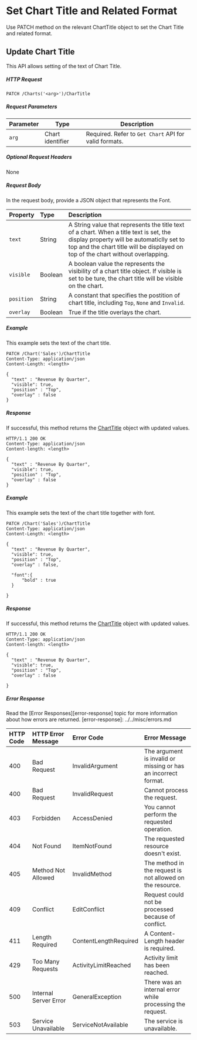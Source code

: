 # Set Chart Title and Related Format

Use PATCH method on the relevant ChartTitle object to set the Chart Title and related format.

## Update Chart Title

This API allows setting of the text of Chart Title. 

##### HTTP Request
```
PATCH /Charts('<arg>')/CharTitle

```

##### Request Parameters
Parameter       | Type   | Description
--------------- | ------ | ------------
 `arg`| Chart identifier | Required. Refer to `Get Chart` API for valid formats.
 

##### Optional Request Headers
None

##### Request Body

In the request body, provide a JSON object that represents the Font.

| Property         | Type    |Description| 
|:-----------------|:--------|:----------|
| `text` | String |A String value that represents the title text of a chart. When a title text is set, the display property will be automaticlly set to top and the chart title will be displayed on top of the chart without overlapping. | 
| `visible` | Boolean |A boolean value the represents the visibility of a chart title object. If visible is set to be ture, the chart title will be visible on the chart. |  
| `position` | String | A constant that specifies the postition of chart title, including `Top`, `None` and `Invalid`. | 
| `overlay` | Boolean |True if the title overlays the chart. | 

##### Example 


This example sets the text of the chart title.

<!-- { "blockType": "request", "name": "set-chart-charttitle" } -->
```http
PATCH /Chart('Sales')/ChartTitle
Content-Type: application/json
Content-Length: <length>

{
  "text" : "Revenue By Quarter",
  "visible": true,
  "position" : "Top",
  "overlay" : false
}
```

##### Response

If successful, this method returns the [ChartTitle](../../resources/chartTitle.md) object with updated values.

<!-- { "blockType": "response", "@odata.type": "ChartTitle" } -->
```http
HTTP/1.1 200 OK
Content-Type: application/json
Content-length: <length>

{
  "text" : "Revenue By Quarter",
  "visible": true,
  "position" : "Top",
  "overlay" : false
}
```

##### Example 


This example sets the text of the chart title together with font.

<!-- { "blockType": "request", "name": "set-chart-charttitle" } -->
```http
PATCH /Chart('Sales')/ChartTitle
Content-Type: application/json
Content-Length: <length>

{
  "text" : "Revenue By Quarter",
  "visible": true,
  "position" : "Top",
  "overlay" : false,

  "font":{          
      "bold" : true
  }
  
} 

```

##### Response

If successful, this method returns the [ChartTitle](../../resources/chartTitle.md) object with updated values.

<!-- { "blockType": "response", "@odata.type": "ChartTitle" } -->
```http
HTTP/1.1 200 OK
Content-Type: application/json
Content-length: <length>

{
  "text" : "Revenue By Quarter",
  "visible": true,
  "position" : "Top",
  "overlay" : false
  
} 
```

##### Error Response

Read the [Error Responses][error-response] topic for more information about how errors are returned.
[error-response]: ../../misc/errors.md

 HTTP Code | HTTP Error Message | Error Code           | Error Message
:----------|:-------------------|:---------------------|:---------------------------------------------------------
 400       | Bad Request        | InvalidArgument      |The argument is invalid or missing or has an incorrect format. 
 400       | Bad Request        | InvalidRequest       | Cannot process the request.
 403       | Forbidden          | AccessDenied         | You cannot perform the requested operation.
 404       | Not Found          | ItemNotFound         | The requested resource doesn't exist.
 405       | Method Not Allowed | InvalidMethod        | The method in the request is not allowed on the resource. 
 409       | Conflict           | EditConflict         | Request could not be processed because of conflict.
 411       | Length Required    | ContentLengthRequired| A Content-Length header is required.
 429       |Too Many Requests        |ActivityLimitReached|Activity limit has been reached.
 500       | Internal Server Error|GeneralException    | There was an internal error while processing the request.
 503       | Service Unavailable| ServiceNotAvailable  | The service is unavailable.